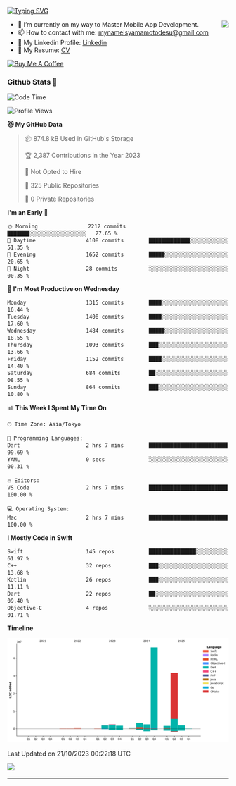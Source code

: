 
[![Typing SVG](https://readme-typing-svg.demolab.com/?lines=Thank+You+For+Visiting!!;You+Are+Welcome✨;I+am+Kyo+Yamamoto;Mobile+Developer)](https://git.io/typing-svg)
<p>
<img align="right" src="https://media.giphy.com/media/26ufdb3cYKwbRtYVW/giphy.gif" style="max-width:100%;" height="150px">

- 🌱 I’m currently on my way to Master Mobile App Development.
- 📫 How to contact with me: mynameisyamamotodesu@gmail.com
- 🔗 My Linkedin Profile: [Linkedin](https://www.linkedin.com/in/kyo-yamamoto-a2ab50239)
- 🔗 My Resume: [CV](https://www.kickresume.com/cv/ZWKvXV/)

<a href="https://www.buymeacoffee.com/kyoyamamoto" target="_blank"><img src="https://cdn.buymeacoffee.com/buttons/default-orange.png" alt="Buy Me A Coffee" height="41" width="174"></a>

### Github Stats 🥇 
<!--START_SECTION:waka-->
![Code Time](http://img.shields.io/badge/Code%20Time-583%20hrs%2046%20mins-blue)

![Profile Views](http://img.shields.io/badge/Profile%20Views-0-blue)

**🐱 My GitHub Data** 

> 📦 874.8 kB Used in GitHub's Storage 
 > 
> 🏆 2,387 Contributions in the Year 2023
 > 
> 🚫 Not Opted to Hire
 > 
> 📜 325 Public Repositories 
 > 
> 🔑 0 Private Repositories 
 > 
**I'm an Early 🐤** 

```text
🌞 Morning                2212 commits        ███████░░░░░░░░░░░░░░░░░░   27.65 % 
🌆 Daytime                4108 commits        █████████████░░░░░░░░░░░░   51.35 % 
🌃 Evening                1652 commits        █████░░░░░░░░░░░░░░░░░░░░   20.65 % 
🌙 Night                  28 commits          ░░░░░░░░░░░░░░░░░░░░░░░░░   00.35 % 
```
📅 **I'm Most Productive on Wednesday** 

```text
Monday                   1315 commits        ████░░░░░░░░░░░░░░░░░░░░░   16.44 % 
Tuesday                  1408 commits        ████░░░░░░░░░░░░░░░░░░░░░   17.60 % 
Wednesday                1484 commits        █████░░░░░░░░░░░░░░░░░░░░   18.55 % 
Thursday                 1093 commits        ███░░░░░░░░░░░░░░░░░░░░░░   13.66 % 
Friday                   1152 commits        ████░░░░░░░░░░░░░░░░░░░░░   14.40 % 
Saturday                 684 commits         ██░░░░░░░░░░░░░░░░░░░░░░░   08.55 % 
Sunday                   864 commits         ███░░░░░░░░░░░░░░░░░░░░░░   10.80 % 
```


📊 **This Week I Spent My Time On** 

```text
🕑︎ Time Zone: Asia/Tokyo

💬 Programming Languages: 
Dart                     2 hrs 7 mins        █████████████████████████   99.69 % 
YAML                     0 secs              ░░░░░░░░░░░░░░░░░░░░░░░░░   00.31 % 

🔥 Editors: 
VS Code                  2 hrs 7 mins        █████████████████████████   100.00 % 

💻 Operating System: 
Mac                      2 hrs 7 mins        █████████████████████████   100.00 % 
```

**I Mostly Code in Swift** 

```text
Swift                    145 repos           ███████████████░░░░░░░░░░   61.97 % 
C++                      32 repos            ███░░░░░░░░░░░░░░░░░░░░░░   13.68 % 
Kotlin                   26 repos            ███░░░░░░░░░░░░░░░░░░░░░░   11.11 % 
Dart                     22 repos            ██░░░░░░░░░░░░░░░░░░░░░░░   09.40 % 
Objective-C              4 repos             ░░░░░░░░░░░░░░░░░░░░░░░░░   01.71 % 
```



**Timeline**

![Lines of Code chart](https://raw.githubusercontent.com/YamamotoDesu/YamamotoDesu/main/assets/bar_graph.png)


 Last Updated on 21/10/2023 00:22:18 UTC
<!--END_SECTION:waka-->

![](https://github-profile-summary-cards.vercel.app/api/cards/profile-details?username=YamamotoDesu&theme=vue)

----
